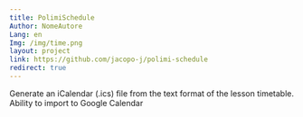 ```yaml
---
title: PolimiSchedule
Author: NomeAutore
Lang: en
Img: /img/time.png
layout: project
link: https://github.com/jacopo-j/polimi-schedule
redirect: true
---
```

Generate an iCalendar (.ics) file from the text format of the lesson timetable. Ability to import to Google Calendar
